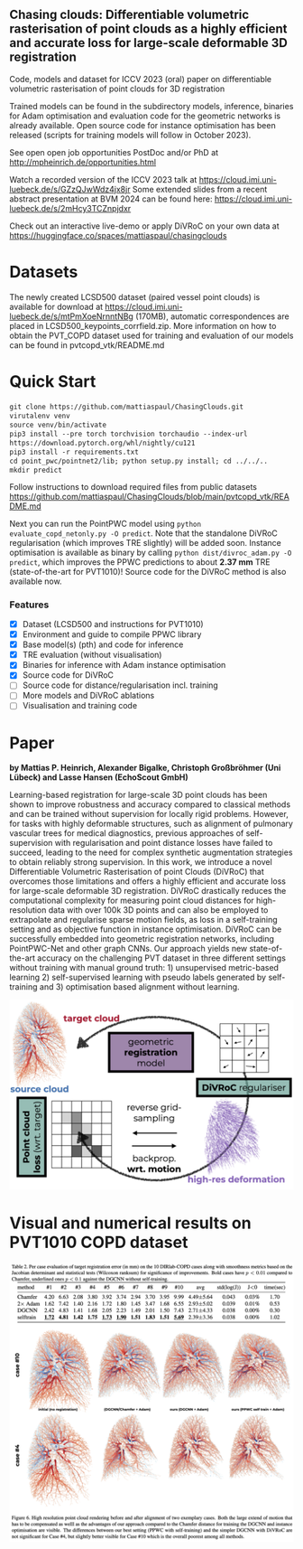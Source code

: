 ## Chasing clouds: Differentiable volumetric rasterisation of point clouds as a highly efficient and accurate loss for large-scale deformable 3D registration
Code, models and dataset for ICCV 2023 (oral) paper on differentiable volumetric rasterisation of point clouds for 3D registration

Trained models can be found in the subdirectory models, inference, binaries for Adam optimisation and evaluation code for the geometric networks is already available. Open source code for instance optimisation has been released (scripts for training models will follow in October 2023).

See open open job opportunities PostDoc and/or PhD at <http://mpheinrich.de/opportunities.html>

Watch a recorded version of the ICCV 2023 talk at <https://cloud.imi.uni-luebeck.de/s/GZzQJwWdz4jx8jr> 
Some extended slides from a recent abstract presentation at BVM 2024 can be found here: <https://cloud.imi.uni-luebeck.de/s/2mHcy3TCZnpjdxr>

Check out an interactive live-demo or apply DiVRoC on your own data at <https://huggingface.co/spaces/mattiaspaul/chasingclouds>

# Datasets
The newly created LCSD500 dataset (paired vessel point clouds) is available for download at https://cloud.imi.uni-luebeck.de/s/mtPmXoeNrnntNBg (170MB), automatic correspondences are placed in LCSD500_keypoints_corrfield.zip.
More information on how to obtain the PVT_COPD dataset used for training and evaluation of our models can be found in pvtcopd_vtk/README.md

# Quick Start

```
git clone https://github.com/mattiaspaul/ChasingClouds.git
virutalenv venv
source venv/bin/activate
pip3 install --pre torch torchvision torchaudio --index-url https://download.pytorch.org/whl/nightly/cu121
pip3 install -r requirements.txt
cd point_pwc/pointnet2/lib; python setup.py install; cd ../../..
mkdir predict
```
Follow instructions to download required files from public datasets <https://github.com/mattiaspaul/ChasingClouds/blob/main/pvtcopd_vtk/README.md>

Next you can run the PointPWC model using ``python evaluate_copd_netonly.py -O predict``. 
Note that the standalone DiVRoC regularisation (which improves TRE slightly) will be added soon.
Instance optimisation is available as binary by calling ``python dist/divroc_adam.py -O predict``, which improves the PPWC predictions to about **2.37 mm** TRE (state-of-the-art for PVT1010)! Source code for the DiVRoC method is also available now.
### Features
- [x] Dataset (LCSD500 and instructions for PVT1010)
- [x] Environment and guide to compile PPWC library
- [x] Base model(s) (pth) and code for inference
- [x] TRE evaluation (without visualisation) 
- [x] Binaries for inference with Adam instance optimisation
- [x] Source code for DiVRoC
- [ ] Source code for distance/regularisation incl. training
- [ ] More models and DiVRoC ablations
- [ ] Visualisation and training code

# Paper
**by Mattias P. Heinrich, Alexander Bigalke, Christoph Großbröhmer (Uni Lübeck) and Lasse Hansen (EchoScout GmbH)**

Learning-based registration for large-scale 3D point clouds has been shown to improve robustness and accuracy compared to classical methods and can be trained without supervision for locally rigid problems. However, for tasks with highly deformable structures, such as alignment of pulmonary vascular trees for medical diagnostics, previous approaches of self-supervision with regularisation and point distance losses have failed to succeed, leading to the need for complex synthetic augmentation strategies to obtain reliably strong supervision. In this work, we introduce a novel Differentiable Volumetric Rasterisation of point Clouds (DiVRoC) that overcomes those limitations and offers a highly efficient and accurate loss for large-scale deformable 3D registration. DiVRoC drastically reduces the computational complexity for measuring point cloud distances for high-resolution data with over 100k 3D points and can also be employed to extrapolate and regularise sparse motion fields, as loss in a self-training setting and as objective function in instance optimisation. DiVRoC can be successfully embedded into geometric registration networks, including PointPWC-Net and other graph CNNs. Our approach yields new state-of-the-art accuracy on the challenging PVT dataset in three different settings without training with manual ground truth: 1) unsupervised metric-based learning 2) self-supervised learning with pseudo labels generated by self-training and 3) optimisation based alignment without learning.

![Concept](iccv_fig1.png?raw=true "Concept")

# Visual and numerical results on PVT1010 COPD dataset
![Results](github_visual.png?raw=true "Concept")


